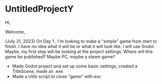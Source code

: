 # UntitledProjectY
 Hi,

 Welcome, 

 (July 21, 2023)
 On Day 1 , I'm looking to make a "simple" game from start to finish. 
 I have no idea what it will be or what it will look like. 
 I will use Godot. 
 Maybe, my first step will be looking at the project settings.
 Where will this game be published? Maybe PC, maybe a steam game?
 - Made Godot project and set up some basic settings, created a TitleScene, made an .exe
 - Made a Utils script to close "game" with esc

